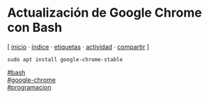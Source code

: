 # Actualización de Google Chrome con Bash
[ [inicio](https://github.com/jucardus/jucardus.github.io/blob/main/index.md) · [índice](https://github.com/jucardus/jucardus.github.io/blob/main/indice.md) · [etiquetas](https://github.com/jucardus/jucardus.github.io/blob/main/etiquetas.md) · [actividad](https://github.com/jucardus/jucardus.github.io/blob/main/actividad.md) · [compartir](https://x.com/intent/tweet?text=Actualizaci%C3%B3n+de+Google+Chrome+con+Bash+%E2%80%94+Bash%2C+Programaci%C3%B3n%2C+Google+Chrome%0A%0A%E2%86%92+https%3A%2F%2Fgithub.com%2Fjucardus%2Fjucardus.github.io%2Fblob%2Fmain%2Fa%2Fc%2Ft%2Factualizacion-de-google-chrome-con-bash.md%0A%0A%23bash_jucardus%0A%23google_chrome_jucardus%0A%23programacion_jucardus) ]

```
sudo apt install google-chrome-stable
```

[#bash](https://github.com/jucardus/jucardus.github.io/blob/main/b/a/bash.md)  
[#google-chrome](https://github.com/jucardus/jucardus.github.io/blob/main/g/o/google-chrome.md)  
[#programacion](https://github.com/jucardus/jucardus.github.io/blob/main/p/r/programacion.md)

